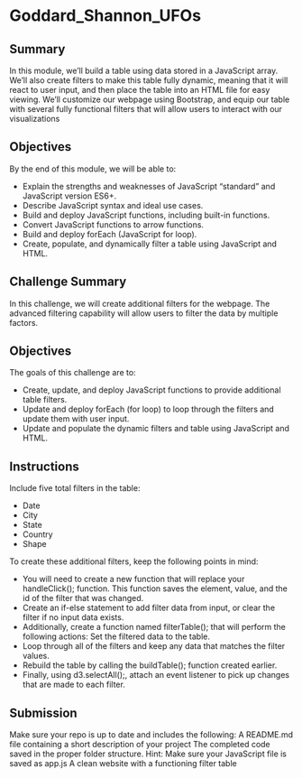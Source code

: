 # Goddard_Shannon_UFOs  



## Summary
In this module, we’ll build a table using data stored in a JavaScript array. We’ll also create filters to make this table fully dynamic, meaning that it will react to user input, and then place the table into an HTML file for easy viewing.
We’ll customize our webpage using Bootstrap, and equip our table with several fully functional filters that will allow users to interact with our visualizations  

## Objectives
By the end of this module, we will be able to: 
- Explain the strengths and weaknesses of JavaScript “standard” and JavaScript version ES6+. 
- Describe JavaScript syntax and ideal use cases. 
- Build and deploy JavaScript functions, including built-in functions. 
- Convert JavaScript functions to arrow functions. 
- Build and deploy forEach (JavaScript for loop). 
- Create, populate, and dynamically filter a table using JavaScript and HTML.




## Challenge Summary
In this challenge, we will create additional filters for the webpage. The advanced filtering capability will allow users to filter the data by multiple factors.  

## Objectives  
The goals of this challenge are to:
- Create, update, and deploy JavaScript functions to provide additional table filters.
- Update and deploy forEach (for loop) to loop through the filters and update them with user input.
- Update and populate the dynamic filters and table using JavaScript and HTML.

## Instructions  
Include five total filters in the table:
- Date
- City
- State
- Country
- Shape  

To create these additional filters, keep the following points in mind:
- You will need to create a new function that will replace your handleClick(); function. This function saves the element, value, and the id of the filter that was changed. 
- Create an if-else statement to add filter data from input, or clear the filter if no input data exists.
- Additionally, create a function named filterTable(); that will perform the following actions: 
Set the filtered data to the table.
- Loop through all of the filters and keep any data that matches the filter values.
- Rebuild the table by calling the buildTable(); function created earlier.
- Finally, using d3.selectAll();, attach an event listener to pick up changes that are made to each filter.

## Submission
Make sure your repo is up to date and includes the following:
A README.md file containing a short description of your project
The completed code saved in the proper folder structure. Hint: Make sure your JavaScript file is saved as app.js 
A clean website with a functioning filter table
